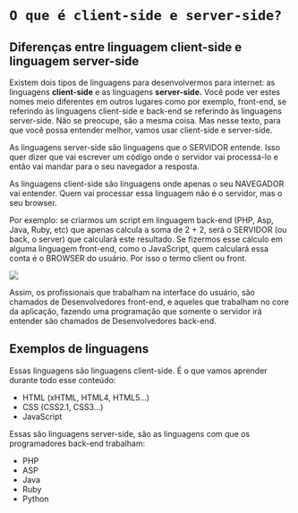 # `O que é client-side e server-side?`

## Diferenças entre linguagem client-side e linguagem server-side

Existem dois tipos de linguagens para desenvolvermos para internet: as linguagens **client-side** e as linguagens **server-side.** Você pode ver estes nomes meio diferentes em outros lugares como por exemplo, front-end, se referindo às linguagens client-side e back-end se referindo às linguagens server-side. Não se preocupe, são a mesma coisa. Mas nesse texto, para que você possa entender melhor, vamos usar client-side e server-side.

As linguagens server-side são linguagens que o SERVIDOR entende. Isso quer dizer que vai escrever um código onde o servidor vai processá-lo e então vai mandar para o seu navegador a resposta.

As linguagens client-side são linguagens onde apenas o seu NAVEGADOR vai entender. Quem vai processar essa linguagem não é o servidor, mas o seu browser.

Por exemplo: se criarmos um script em linguagem back-end (PHP, Asp, Java, Ruby, etc) que apenas calcula a soma de 2 + 2, será o SERVIDOR (ou back, o server) que calculará este resultado. Se fizermos esse cálculo em alguma linguagem front-end, como o JavaScript, quem calculará essa conta é o BROWSER do usuário. Por isso o termo client ou front.

![](https://tableless.github.io/iniciantes/assets/img/client-side-back-end.png)

Assim, os profissionais que trabalham na interface do usuário, são chamados de Desenvolvedores front-end, e aqueles que trabalham no core da aplicação, fazendo uma programação que somente o servidor irá entender são chamados de Desenvolvedores back-end.

## **Exemplos de linguagens**

Essas linguagens são linguagens client-side. É o que vamos aprender durante todo esse conteúdo:

- HTML (xHTML, HTML4, HTML5...)
- CSS (CSS2.1, CSS3...)
- JavaScript

Essas são linguagens server-side, são as linguagens com que os programadores back-end trabalham:

- PHP
- ASP
- Java
- Ruby
- Python